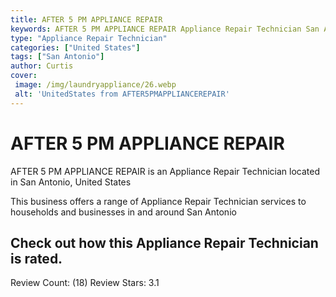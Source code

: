 ```yaml
---
title: AFTER 5 PM APPLIANCE REPAIR
keywords: AFTER 5 PM APPLIANCE REPAIR Appliance Repair Technician San Antonio United States 
type: "Appliance Repair Technician"
categories: ["United States"]
tags: ["San Antonio"]
author: Curtis
cover:
 image: /img/laundryappliance/26.webp
 alt: 'UnitedStates from AFTER5PMAPPLIANCEREPAIR'
---
```


# AFTER 5 PM APPLIANCE REPAIR
AFTER 5 PM APPLIANCE REPAIR is an Appliance Repair Technician located in San Antonio, United States

This business offers a range of Appliance Repair Technician services to households and businesses in and around San Antonio

## Check out how this Appliance Repair Technician is rated.
Review Count: (18)
Review Stars: 3.1
